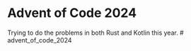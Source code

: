 # Advent of Code 2024

Trying to do the problems in both Rust and Kotlin this year. # advent_of_code_2024
